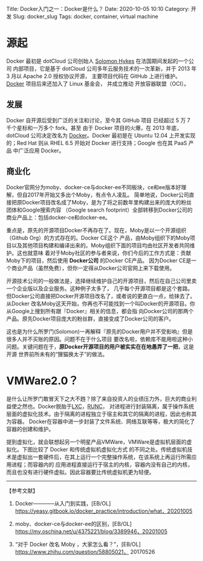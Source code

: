 Title: Docker入门之一：Docker是什么？
Date: 2020-10-05 10:10
Category: 开发
Slug: docker_slug
Tags: docker, container, virtual machine

# 源起

Docker 最初是 dotCloud 公司创始人 [Solomon Hykes](https://github.com/shykes) 在法国期间发起的一个公司
内部项目，它是基于 dotCloud 公司多年云服务技术的一次革新，并于 2013 年 3 月以 Apache 2.0 授权协议开源，
主要项目代码在 GitHub 上进行维护。[Docker](https://github.com/moby/moby) 项目后来还加入了 Linux 基金会，
并成立推动 开放容器联盟（OCI）。

## 发展

Docker 自开源后受到广泛的关注和讨论，至今其 GitHub 项目 已经超过 5 万 7 千个星标和一万多个 fork。甚至
由于 Docker 项目的火爆，在 2013 年底，dotCloud 公司决定改名为 [Docker](https://www.docker.com/)。Docker 
最初是在 Ubuntu 12.04 上开发实现的；Red Hat 则从 RHEL 6.5 开始对 Docker 进行支持；Google 也在其 PaaS 产品
中广泛应用 Docker。

## 商业化

Docker官网分为moby、docker-ce与docker-ee不同板块，ce和ee版本好理解，但自2017年开始又多出个Moby，有点令人凌乱。
简单地说，Docker公司直接把原Docker项目改名成了Moby，是为了将之前数年里构建出来的庞大的粉丝团体和Google搜索内容
（Google search footprint）全部转移到Docker公司的商业产品上：包括docker-ce和docker-ee。

重点是，原先的开源项目Docker不再存在了。现在，Moby是以一个开源组织（Github Org）的方式存在的。Docker CE这个
产品，由Moby组织下的Moby项目以及其他项目构建和编译出来的。Moby组织下面的项目均由社区开发者共同维护。这也就意味
着对于Moby社区的参与者来说，你们今后的工作方式是：贡献Moby下的项目，然后使用 **Docker公司** 的Docker CE产品。
因为Docker CE是一个商业产品（虽然免费），但你一定得从Docker公司官网上来下载使用。

开源技术公司的一般做法是，选择继续维护自己的开源项目，然后在自己公司里卖一个企业版以及企业服务。这种例子太多了，
几乎每个开源项目都是这个套路。但Docker公司直接把Docker开源项目改名了，或者说的更直白一点，给抹去了。从Docker
改名Moby这天开始，你再也不可能找到一个叫Docker的开源项目。你从Google上搜到所有跟『Docker』相关的信息，都会指
向Docker公司的那两个产品。原先Docker项目庞大的粉丝群，直接变成了Docker公司的客户。

这也是为什么所罗门(Solomon)一再解释『原先的Docker用户并不受影响』但是很多人并不买账的原因。问题不在于什么项目
要改名啦，依赖库不能用啦这种小问题。关键问题在于，**原Docker开源项目的用户被实实在在地愚弄了一把**，这是开源
世界前所未有的“狸猫换太子”的做法。

# VMWare2.0？

是什么让所罗门敢冒天下之大不韪？除了来自投资人的业绩压力外，巨大的商业利益使之然也。Docker脱胎于[LXC](https://linuxcontainers.org/lxc/introduction/)，[RUNC](https://github.com/opencontainers/runc)，
对进程进行封装隔离，属于操作系统层面的虚拟化技术。由于隔离的进程独立于宿主和其它的隔离的进程，因此也称其为容器。
Docker在容器中进一步封装了文件系统、网络互联等等，极大的简化了容器的创建和维护。

提到虚拟化，就会联想起另一个明星产品VMWare，VMWare是虚拟机层面的虚拟化。下图比较了 Docker 和传统虚拟机虚拟化方式
的不同之处。传统虚拟机技术是虚拟出一套硬件后，在其上运行一个完整操作系统，在该系统上再运行所需应用进程；而容器内的
应用进程直接运行于宿主的内核，容器内没有自己的内核，而且也没有进行硬件虚拟。因此容器要比传统虚拟机更为轻便。


---------
【参考文献】

1. Docker————从入门到实践，[EB/OL] https://yeasy.gitbook.io/docker_practice/introduction/what，20201005

2. moby、docker-ce与docker-ee的区别，[EB/OL] https://my.oschina.net/u/4375221/blog/3389946，20201005

3. “对于 Docker 改名 Moby ，大家怎么看？”，[EB/OL] https://www.zhihu.com/question/58805021， 20170526

